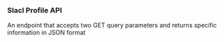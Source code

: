 ### Slacl Profile API

An endpoint that accepts two GET query parameters and returns specific information in JSON format